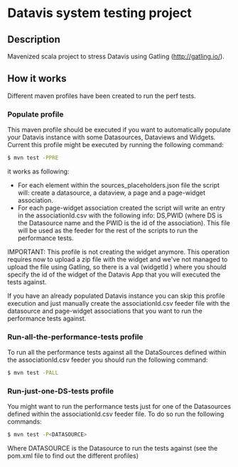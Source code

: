 # Datavis system testing project

## Description

Mavenized scala project to stress Datavis using Gatling (http://gatling.io/).

## How it works

Different maven profiles have been created to run the perf tests.

### Populate profile

This maven profile should be executed if you want to automatically populate your Datavis instance with some Datasources, Dataviews and Widgets. Current this profile might be executed by running the following command:

```sh
$ mvn test -PPRE
```
it works as following:

 - For each element within the sources_placeholders.json file the script will: create a datasource, a dataview, a page and a page-widget association.
 - For each page-widget association created the script will write an entry in the associationId.csv with the following info: DS,PWID (where DS is the Datasource name and the PWID is the id of the association). This file will be used as the feeder for the rest of the scripts to run the performance tests.

IMPORTANT: This profile is not creating the widget anymore. This operation requires now to upload a zip file with the widget and we've not managed to upload the file using Gatling, so there is a val (widgetId ) where you should specify the id of the widget of the Datavis App that you will executed the tests against.

If you have an already populated Datavis instance you can skip this profile execution and just manually create the associationId.csv feeder file with the datasource and page-widget associations that you want to run the performance tests against.

### Run-all-the-performance-tests profile

To run all the performance tests against all the DataSources defined within the associationId.csv feeder you should run the following command:

```sh
$ mvn test -PALL
```

### Run-just-one-DS-tests profile

You might want to run the performance tests just for one of the Datasources defined within the associationId.csv feeder file. To do so run the following commands:

```sh
$ mvn test -P<DATASOURCE>
```
Where DATASOURCE is the Datasource to run the tests against (see the pom.xml file to find out the different profiles)